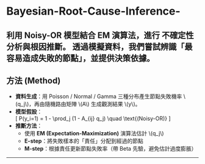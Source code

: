 # Bayesian-Root-Cause-Inference-
利用 **Noisy-OR 模型結合 EM 演算法**，進行 **不確定性分析與根因推斷**。   透過模擬資料，我們嘗試辨識「最容易造成失敗的節點」，並提供決策依據。
---

## 方法 (Method)
- **資料生成**：用 Poisson / Normal / Gamma 三種分布產生節點失敗機率 \\(q_j\\)，再由隨機路由矩陣 \\(A\\) 生成觀測結果 \\(y\\)。  
- **模型假設**：  
  \[
  P(y_i=1) = 1 - \prod_j (1 - A_{ij} q_j) \quad \text{(Noisy-OR)}
  \]
- **推斷方法**：  
  - 使用 **EM (Expectation-Maximization)** 演算法估計 \\(q_j\\)  
  - **E-step**：將失敗樣本的「責任」分配到經過的節點  
  - **M-step**：根據責任更新節點失敗率（帶 Beta 先驗，避免估計過度膨脹）

---
